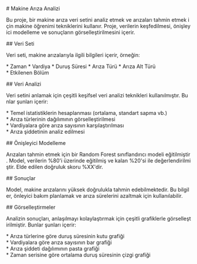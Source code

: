 # Makine Arıza Analizi

Bu proje, bir makine arıza veri setini analiz etmek ve arızaları tahmin etmek için makine öğrenimi tekniklerini kullanır. Proje, verilerin keşfedilmesi, önişleyici modelleme ve sonuçların görselleştirilmesini içerir.

## Veri Seti

Veri seti, makine arızalarıyla ilgili bilgileri içerir, örneğin:

* Zaman
* Vardiya
* Duruş Süresi
* Arıza Türü
* Arıza Alt Türü
* Etkilenen Bölüm

## Veri Analizi

Veri setini anlamak için çeşitli keşifsel veri analizi teknikleri kullanılmıştır. Bunlar şunları içerir:

* Temel istatistiklerin hesaplanması (ortalama, standart sapma vb.)
* Arıza türlerinin dağılımının görselleştirilmesi
* Vardiyalara göre arıza sayısının karşılaştırılması
* Arıza şiddetinin analiz edilmesi

## Önişleyici Modelleme

Arızaları tahmin etmek için bir Random Forest sınıflandırıcı modeli eğitilmiştir. Model, verilerin %80'i üzerinde eğitilmiş ve kalan %20'si ile değerlendirilmiştir. Elde edilen doğruluk skoru %XX'dir.

## Sonuçlar

Model, makine arızalarını yüksek doğrulukla tahmin edebilmektedir. Bu bilgiler, önleyici bakım planlamak ve arıza sürelerini azaltmak için kullanılabilir.

## Görselleştirmeler

Analizin sonuçları, anlaşılmayı kolaylaştırmak için çeşitli grafiklerle görselleştirilmiştir. Bunlar şunları içerir:

* Arıza türlerine göre duruş süresinin kutu grafiği
* Vardiyalara göre arıza sayısının bar grafiği
* Arıza şiddeti dağılımının pasta grafiği
* Zaman serisine göre ortalama duruş süresinin çizgi grafiği

